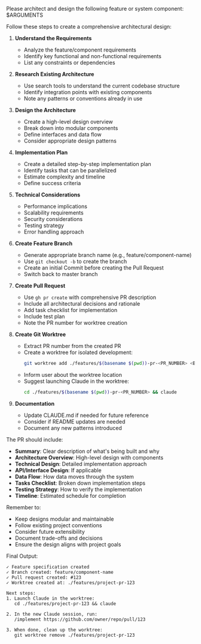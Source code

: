 Please architect and design the following feature or system component: $ARGUMENTS

Follow these steps to create a comprehensive architectural design:

1. **Understand the Requirements**
   - Analyze the feature/component requirements
   - Identify key functional and non-functional requirements
   - List any constraints or dependencies

2. **Research Existing Architecture**
   - Use search tools to understand the current codebase structure
   - Identify integration points with existing components
   - Note any patterns or conventions already in use

3. **Design the Architecture**
   - Create a high-level design overview
   - Break down into modular components
   - Define interfaces and data flow
   - Consider appropriate design patterns

4. **Implementation Plan**
   - Create a detailed step-by-step implementation plan
   - Identify tasks that can be parallelized
   - Estimate complexity and timeline
   - Define success criteria

5. **Technical Considerations**
   - Performance implications
   - Scalability requirements
   - Security considerations
   - Testing strategy
   - Error handling approach

6. **Create Feature Branch**
   - Generate appropriate branch name (e.g., feature/component-name)
   - Use `git checkout -b` to create the branch
   - Create an initial Commit before creating the Pull Request
   - Switch back to master branch 

7. **Create Pull Request**
   - Use `gh pr create` with comprehensive PR description
   - Include all architectural decisions and rationale
   - Add task checklist for implementation
   - Include test plan
   - Note the PR number for worktree creation

8. **Create Git Worktree**
   - Extract PR number from the created PR
   - Create a worktree for isolated development:
     ```bash
     git worktree add ./features/$(basename $(pwd))-pr-<PR_NUMBER> <BRANCH_NAME>
     ```
   - Inform user about the worktree location
   - Suggest launching Claude in the worktree:
     ```bash
     cd ./features/$(basename $(pwd))-pr-<PR_NUMBER> && claude
     ```

9. **Documentation**
   - Update CLAUDE.md if needed for future reference
   - Consider if README updates are needed
   - Document any new patterns introduced

The PR should include:
- **Summary**: Clear description of what's being built and why
- **Architecture Overview**: High-level design with components
- **Technical Design**: Detailed implementation approach
- **API/Interface Design**: If applicable
- **Data Flow**: How data moves through the system
- **Tasks Checklist**: Broken down implementation steps
- **Testing Strategy**: How to verify the implementation
- **Timeline**: Estimated schedule for completion

Remember to:
- Keep designs modular and maintainable
- Follow existing project conventions
- Consider future extensibility
- Document trade-offs and decisions
- Ensure the design aligns with project goals

Final Output:
```
✓ Feature specification created
✓ Branch created: feature/component-name
✓ Pull request created: #123
✓ Worktree created at: ./features/project-pr-123

Next steps:
1. Launch Claude in the worktree:
   cd ./features/project-pr-123 && claude

2. In the new Claude session, run:
   /implement https://github.com/owner/repo/pull/123

3. When done, clean up the worktree:
   git worktree remove ./features/project-pr-123
```